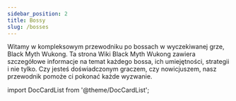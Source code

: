 ```yaml
---
sidebar_position: 2
title: Bossy
slug: /bosses
---
```


Witamy w kompleksowym przewodniku po bossach w wyczekiwanej grze, Black Myth Wukong. Ta strona Wiki Black Myth Wukong zawiera szczegółowe informacje na temat każdego bossa, ich umiejętności, strategii i nie tylko. Czy jesteś doświadczonym graczem, czy nowicjuszem, nasz przewodnik pomoże ci pokonać każde wyzwanie.

import DocCardList from '@theme/DocCardList';

<DocCardList />